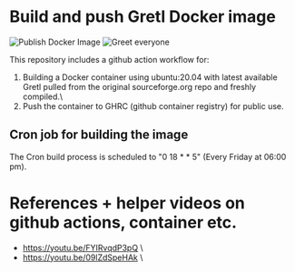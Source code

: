 # Build and push Gretl Docker image
![Publish Docker Image](https://github.com/gretl-project/build_push_container/blob/main/.github/workflows/build-publish.yml/badge.svg)
![Greet everyone](https://github.com/gretl-project/build_push_container/blob/main/.github/workflows/greetings.yml/badge.svg)

This repository includes a github action workflow for:

1) Building a Docker container using ubuntu:20.04 with latest available Gretl pulled from the original sourceforge.org repo and freshly compiled.\
2) Push the container to GHRC (github container registry) for public use.


## Cron job for building the image
The Cron build process is scheduled to "0 18 * * 5" (Every Friday at 06:00 pm).


# References + helper videos on github actions, container etc.
- https://youtu.be/FYIRvqdP3pQ \
- https://youtu.be/09lZdSpeHAk \
